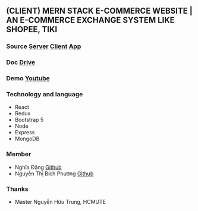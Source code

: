## (CLIENT) MERN STACK E-COMMERCE WEBSITE | AN E-COMMERCE EXCHANGE SYSTEM LIKE SHOPEE, TIKI

### Source [Server](https://github.com/langde666/gooddeal) [Client](https://github.com/langde666/gooddeal_front) [App](https://github.com/langde666/gooddeal_app)
### Doc [Drive](https://drive.google.com/drive/folders/116zdlRDduq4NhTKdxk4soLIXoRWTy92R)
### Demo [Youtube](https://www.youtube.com/watch?v=g10YjESD9j8&list=PLMRUYp6BdUWFJJLmRJcxZQ_iavZdspohu&index=1)

### Technology and language 
- React
- Redux
- Bootstrap 5
- Node
- Express
- MongoDB

### Member
- Nghĩa Đặng [Github](https://github.com/langde666)
- Nguyễn Thị Bích Phương [Github](https://github.com/BichPhuong123)

### Thanks
- Master Nguyễn Hữu Trung, HCMUTE

